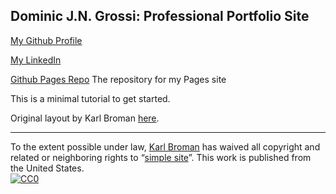 ## Dominic J.N. Grossi: Professional Portfolio Site

[My Github Profile](https://github.com/Dominicgrossi)

[My LinkedIn](https://www.linkedin.com/in/dominic-grossi-08b055135/)

[Github Pages Repo](https://github.com/Dominicgrossi/Dominicgrossi.github.io) The repository for my Pages site



This is a minimal tutorial to get started.

Original layout by Karl Broman [here](https://kbroman.org/simple_site).

---

To the extent possible under law,
[Karl Broman](https://github.com/kbroman)
has waived all copyright and related or neighboring rights to
&ldquo;[simple site](https://github.com/kbroman/simple_site)&rdquo;.
This work is published from the United States.
<br/>
[![CC0](https://i.creativecommons.org/p/zero/1.0/88x31.png)](https://creativecommons.org/publicdomain/zero/1.0/)
